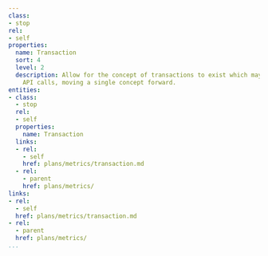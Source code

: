 ```yaml
---
class:
- stop
rel:
- self
properties:
  name: Transaction
  sort: 4
  level: 2
  description: Allow for the concept of transactions to exist which may span multiple
    API calls, moving a single concept forward.
entities:
- class:
  - stop
  rel:
  - self
  properties:
    name: Transaction
  links:
  - rel:
    - self
    href: plans/metrics/transaction.md
  - rel:
    - parent
    href: plans/metrics/
links:
- rel:
  - self
  href: plans/metrics/transaction.md
- rel:
  - parent
  href: plans/metrics/
...
```

